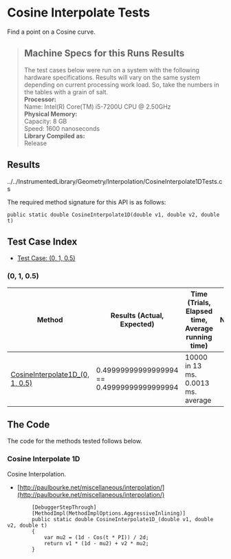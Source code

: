# Cosine Interpolate Tests

Find a point on a Cosine curve.

> ## Machine Specs for this Runs Results
> The test cases below were run on a system with the following hardware specifications. Results will vary on the same system depending on current processing work load. So, take the numbers in the tables with a grain of salt.  
> **Processor:**  
> Name: Intel(R) Core(TM) i5-7200U CPU @ 2.50GHz  
  > **Physical Memory:**  
> Capacity: 8 GB  
> Speed: 1600 nanoseconds  
  > **Library Compiled as:**  
> Release  

## Results

../../InstrumentedLibrary/Geometry/Interpolation/CosineInterpolate1DTests.cs

The required method signature for this API is as follows:

```CSharp
public static double CosineInterpolate1D(double v1, double v2, double t)
```

## Test Case Index

- [Test Case: (0, 1, 0.5)](#0,-1,-0.5)

### (0, 1, 0.5)

| Method | Results (Actual, Expected) | Time (Trials, Elapsed time, Average running time) | Notes |
|---|---|---|---|
| [CosineInterpolate1D_(0, 1, 0.5)](#Cosine-Interpolate-1D) | 0.49999999999999994 == 0.49999999999999994 | 10000 in 13 ms. 0.0013 ms. average |  |

## The Code

The code for the methods tested follows below.

### Cosine Interpolate 1D

Cosine Interpolation.  
- [http://paulbourke.net/miscellaneous/interpolation/](http://paulbourke.net/miscellaneous/interpolation/)

```CSharp
        [DebuggerStepThrough]
        [MethodImpl(MethodImplOptions.AggressiveInlining)]
        public static double CosineInterpolate1D_(double v1, double v2, double t)
        {
            var mu2 = (1d - Cos(t * PI)) / 2d;
            return v1 * (1d - mu2) + v2 * mu2;
        }
```

